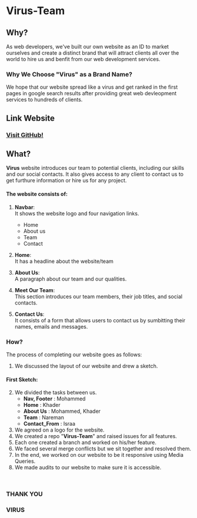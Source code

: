# Virus-Team

## Why?
As web developers, we've built our own website as an ID to market ourselves and create a distinct brand that will attract clients all over the world to hire us and benfit from our web development services.

### Why We Choose "**Virus**" as a Brand Name?
We hope that our website spread like a virus and get ranked in the first pages in google search results after providing great web devleopment services to hundreds of clients.

## Link Website

### [Visit GitHub!](www.github.com)


## What? 
**Virus** website introduces our team to potential clients, including our skills and our social contacts. It also gives access to any client to contact us to get furthure information or hire us for any project.

#### The website consists of:
1. **Navbar**: <br>
    It shows the website logo and four navigation links.
    * Home
    * About us
    * Team
    * Contact 

2. **Home**: <br>
    It has a headline about the website/team

3. **About Us**: <br>
    A paragraph about our team and our qualities.

4. **Meet Our Team**: <br>
    This section introduces our team members, their job titles, and social contacts.

5. **Contact Us**: <br>
    It consists of a form that allows users to contact us by sumbitting their names, emails and messages.

### How?
The process of completing our website goes as follows:
1. We discussed the layout of our website and drew a sketch. 
#### First Sketch:


2. We divided the tasks between us.
    * **Nav, Footer** : Mohammed
    * **Home** : Khader 
    * **About Us** : Mohammed, Khader
    * **Team** : Nareman
    * **Contact_From** : Israa
3. We agreed on a logo for the website.
4. We created a repo "**Virus-Team**" and raised issues for all features.
5. Each one created a branch and worked on his/her feature. 
6. We faced several merge conflicts but we sit together and resolved them.
7. In the end, we worked on our website to be it responsive using Media Queries.
8. We made audits to our website to make sure it is accessible.

<br>

### THANK YOU
### VIRUS







